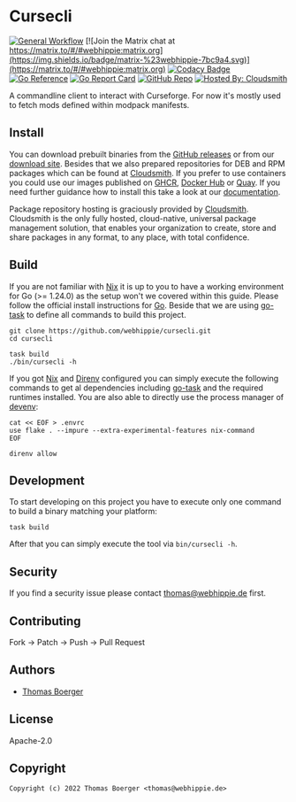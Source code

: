 # Cursecli

[![General Workflow](https://github.com/webhippie/cursecli/actions/workflows/general.yml/badge.svg)](https://github.com/webhippie/cursecli/actions/workflows/general.yml) [![Join the Matrix chat at https://matrix.to/#/#webhippie:matrix.org](https://img.shields.io/badge/matrix-%23webhippie-7bc9a4.svg)](https://matrix.to/#/#webhippie:matrix.org) [![Codacy Badge](https://app.codacy.com/project/badge/Grade/47d8475af4a64c49857835dd68781565)](https://app.codacy.com/gh/webhippie/cursecli/dashboard?utm_source=gh&utm_medium=referral&utm_content=&utm_campaign=Badge_grade) [![Go Reference](https://pkg.go.dev/badge/github.com/webhippie/cursecli.svg)](https://pkg.go.dev/github.com/webhippie/cursecli) [![Go Report Card](https://goreportcard.com/badge/github.com/webhippie/cursecli)](https://goreportcard.com/report/github.com/webhippie/cursecli) [![GitHub Repo](https://img.shields.io/badge/github-repo-yellowgreen)](https://github.com/webhippie/cursecli) [![Hosted By: Cloudsmith](https://img.shields.io/badge/OSS%20hosting%20by-cloudsmith-blue?logo=cloudsmith&style=flat-square)](https://cloudsmith.com)

A commandline client to interact with Curseforge. For now it's mostly used to
fetch mods defined within modpack manifests.

## Install

You can download prebuilt binaries from the [GitHub releases][releases] or from
our [download site][downloads]. Besides that we also prepared repositories for
DEB and RPM packages which can be found at [Cloudsmith][pkgrepo]. If you prefer
to use containers you could use our images published on [GHCR][ghcr],
[Docker Hub][dockerhub] or [Quay][quay]. If you need further guidance how to
install this take a look at our [documentation][docs].

Package repository hosting is graciously provided by [Cloudsmith][cloudsmith].
Cloudsmith is the only fully hosted, cloud-native, universal package management
solution, that enables your organization to create, store and share packages in
any format, to any place, with total confidence.

## Build

If you are not familiar with [Nix][nix] it is up to you to have a working
environment for Go (>= 1.24.0) as the setup won't we covered within this guide.
Please follow the official install instructions for [Go][golang]. Beside that we
are using [go-task][gotask] to define all commands to build this project.

```console
git clone https://github.com/webhippie/cursecli.git
cd cursecli

task build
./bin/cursecli -h
```

If you got [Nix][nix] and [Direnv][direnv] configured you can simply execute
the following commands to get al dependencies including [go-task][gotask] and
the required runtimes installed. You are also able to directly use the process
manager of [devenv][devenv]:

```console
cat << EOF > .envrc
use flake . --impure --extra-experimental-features nix-command
EOF

direnv allow
```

## Development

To start developing on this project you have to execute only one command to
build a binary matching your platform:

```console
task build
```

After that you can simply execute the tool via `bin/cursecli -h`.

## Security

If you find a security issue please contact
[thomas@webhippie.de](mailto:thomas@webhippie.de) first.

## Contributing

Fork -> Patch -> Push -> Pull Request

## Authors

-   [Thomas Boerger](https://github.com/tboerger)

## License

Apache-2.0

## Copyright

```console
Copyright (c) 2022 Thomas Boerger <thomas@webhippie.de>
```

[releases]: https://github.com/webhippie/cursecli/releases
[downloads]: https://dl.webhippie.de/#cursecli/
[ghcr]: https://github.com/webhippie/cursecli/pkgs/container/cursecli
[dockerhub]: https://hub.docker.com/r/webhippie/cursecli/tags/
[quay]: https://quay.io/repository/webhippie/cursecli?tab=tags
[docs]: https://webhippie.github.io/cursecli/#getting-started
[nix]: https://nixos.org/
[golang]: http://golang.org/doc/install.html
[gotask]: https://taskfile.dev/installation/
[direnv]: https://direnv.net/
[devenv]: https://devenv.sh/
[pkgrepo]: https://cloudsmith.io/~webhippie/repos/general/groups/
[cloudsmith]: https://cloudsmith.com/
